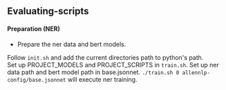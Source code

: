 ## Evaluating-scripts
#### Preparation (NER)
- Prepare the ner data and bert models.

Follow ``init.sh`` and add the current directories path to python's path.  
Set up PROJECT_MODELS and PROJECT_SCRIPTS in ``train.sh``.
Set up ner data path and bert model path in base.jsonnet.
``./train.sh 0 allennlp-config/base.jsonnet`` will execute ner training.
